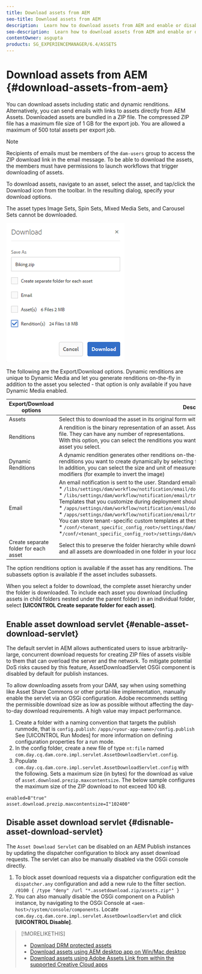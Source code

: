 ```yaml
---
title: Download assets from AEM
seo-title: Download assets from AEM
description:  Learn how to download assets from AEM and enable or disable the download functionality.
seo-description:  Learn how to download assets from AEM and enable or disable the download functionality.
contentOwner: asgupta
products: SG_EXPERIENCEMANAGER/6.4/ASSETS
---
```


# Download assets from AEM {#download-assets-from-aem}

You can download assets including static and dynamic renditions. Alternatively, you can send emails with links to assets directly from AEM Assets. Downloaded assets are bundled in a ZIP file. The compressed ZIP file has a maximum file size of 1 GB for the export job. You are allowed a maximum of 500 total assets per export job.

>[!NOTE]
>
>Recipients of emails must be members of the `dam-users` group to access the ZIP download link in the email message. To be able to download the assets, the members must have permissions to launch workflows that trigger downloading of assets.

To download assets, navigate to an asset, select the asset, and tap/click the Download icon from the toolbar. In the resulting dialog, specify your download options.

The asset types Image Sets, Spin Sets, Mixed Media Sets, and Carousel Sets cannot be downloaded.

![Available options when downloading assets from AEM Assets](assets/asset_download_dialog.png)

The following are the Export/Download options. Dynamic renditions are unique to Dynamic Media and let you generate renditions on-the-fly in addition to the asset you selected - that option is only available if you have Dynamic Media enabled.

|Export/Download options|Descriptions|
|-|-|
|Assets|Select this to download the asset in its original form without any renditions.|
|Renditions|A rendition is the binary representation of an asset. Assets have a primary representation - that of the uploaded file. They can have any number of representations. <br /> With this option, you can select the renditions you want downloaded. The renditions available depend on the asset you select.|
|Dynamic Renditions|A dynamic rendition generates other renditions on-the-fly. When you select this option, you also select the renditions you want to create dynamically by selecting from the [Image Preset](image-presets.md) list. <br />In addition, you can select the size and unit of measurement, format, color space, resolution, and any image modifiers (for example to invert the image)|
|Email|An email notification is sent to the user. Standard emails templates are available at the following locations:<br />* `/libs/settings/dam/workflow/notification/email/downloadasset` <br />* `/libs/settings/dam/workflow/notification/email/transientworkflowcompleted` <br /> Templates that you customize during deployment should be present at these locations: <br />* `/apps/settings/dam/workflow/notification/email/downloadasset`<br /> * `/apps/settings/dam/workflow/notification/email/transientworkflowcompleted` <br /> You can store tenant-specific custom templates at these locations:<br /> * `/conf/<tenant_specific_config_root>/settings/dam/workflow/notification/email/downloadasset`<br /> *`/conf/<tenant_specific_config_root>/settings/dam/workflow/notification/email/transientworkflowcompleted`|
|Create separate folder for each asset|Select this to preserve the folder hierarchy while downloading assets. By default, the folder hierarchy is ignored and all assets are downloaded in one folder in your local system|

The option renditions option is available if the asset has any renditions. The subassets option is available if the asset includes subassets.

When you select a folder to download, the complete asset hierarchy under the folder is downloaded. To include each asset you download (including assets in child folders nested under the parent folder) in an individual folder, select **[UICONTROL Create separate folder for each asset]**.

## Enable asset download servlet {#enable-asset-download-servlet}

The default servlet in AEM allows authenticated users to issue arbitrarily-large, concurrent download requests for creating ZIP files of assets visible to them that can overload the server and the network. To mitigate potential DoS risks caused by this feature, AssetDownloadServlet OSGi component is disabled by default for publish instances.

To allow downloading assets from your DAM, say when using something like Asset Share Commons or other portal-like implementation, manually enable the servlet via an OSGi configuration. Adobe recommends setting the permissible download size as low as possible without affecting the day-to-day download requirements. A high value may impact performance.

1. Create a folder with a naming convention that targets the publish runmode, that is `config.publish`:
`/apps/<your-app-name>/config.publish`
See [UICONTROL Run Modes] for more information on defining configuration properties for a run mode.
1. In the config folder, create a new file of type `nt:file` named `com.day.cq.dam.core.impl.servlet.AssetDownloadServlet.config`.
1. Populate `com.day.cq.dam.core.impl.servlet.AssetDownloadServlet.config` with the following. Sets a maximum size (in bytes) for the download as value of `asset.download.prezip.maxcontentsize`. The below sample configures the maximum size of the ZIP download to not exceed 100 kB.
```
enabled=B"true"
asset.download.prezip.maxcontentsize=I"102400"
```

## Disable asset download servlet {#disnable-asset-download-servlet}

The `Asset Download Servlet` can be disabled on an AEM Publish instances by updating the dispatcher configuration to block any asset download requests. The servlet can also be manually disabled via the OSGi console directly.

1. To block asset download requests via a dispatcher configuration edit the `dispatcher.any` configuration and add a new rule to the filter section.
   ```/0100 { /type "deny" /url "*.assetdownload.zip/assets.zip*" }```
1. You can also manually disable the OSGi component on a Publish instance, by navigating to the OSGi Console at `<aem-host>/system/console/components`. Locate `com.day.cq.dam.core.impl.servlet.AssetDownloadServlet` and click **[UICONTROL Disable]**.

>[!MORELIKETHIS]
>
>* [Download DRM protected assets](drm.md)
>* [Download assets using AEM desktop app on Win/Mac desktop](https://helpx.adobe.com/experience-manager/desktop-app/aem-desktop-app.html)
>* [Download assets using Adobe Assets Link from within the supported Creative Cloud apps](https://helpx.adobe.com/enterprise/using/manage-assets-using-adobe-asset-link.html)
